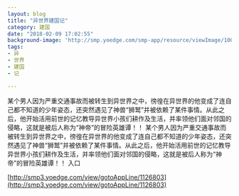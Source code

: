 ```yaml
---
layout: blog
title: "异世界建国记"
category: 建国
date: "2018-02-09 17:02:55"
background-image: 'http://smp.yoedge.com/smp-app/resource/viewImage/1004333appline.png'
tags:
- 异
- 世界
- 建国
- 记

---
```

某个男人因为严重交通事故而被转生到异世界之中，徬徨在异世界的他变成了连自己都不知道的少年姿态，还突然遇见了神兽“狮鹫”并被依赖了某件事情。从此之后，他开始活用前世的记忆教导异世界小孩们耕作及生活，并率领他们面对邻国的侵略，这就是被后人称为“神帝”的冒险英雄谭！！
某个男人因为严重交通事故而被转生到异世界之中，徬徨在异世界的他变成了连自己都不知道的少年姿态，还突然遇见了神兽“狮鹫”并被依赖了某件事情。从此之后，他开始活用前世的记忆教导异世界小孩们耕作及生活，并率领他们面对邻国的侵略，这就是被后人称为“神帝”的冒险英雄谭！！
入口

[http://smp3.yoedge.com/view/gotoAppLine/1126803](http://smp3.yoedge.com/view/gotoAppLine/1126803)

        
